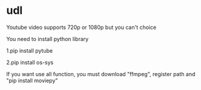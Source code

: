 # udl
Youtube video supports 720p or 1080p but you can't choice

You need to install python library

1.pip install pytube

2.pip install os-sys

If you want use all function, you must download "ffmpeg", register path and "pip install moviepy"